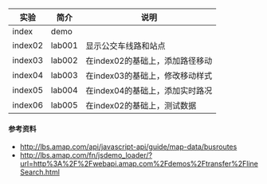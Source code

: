 ###

|实验|简介|说明|
|---|---|---|
|index|demo||
|index02|lab001|显示公交车线路和站点|
|index03|lab002|在index02的基础上，添加路径移动|
|index04|lab003|在index03的基础上，修改移动样式|
|index05|lab004|在index04的基础上，添加实时路况|
|index06|lab005|在index02的基础上，测试数据|测试得到：via_stops里面的站点数据，是包含在path的所有的点里面的|

#### 参考资料
 - http://lbs.amap.com/api/javascript-api/guide/map-data/busroutes
 - http://lbs.amap.com/fn/jsdemo_loader/?url=http%3A%2F%2Fwebapi.amap.com%2Fdemos%2Ftransfer%2FlineSearch.html